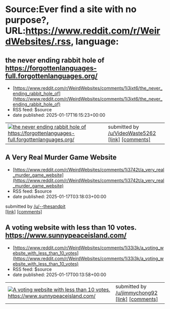 # Source:Ever find a site with no purpose?, URL:https://www.reddit.com/r/WeirdWebsites/.rss, language:

## the never ending rabbit hole of https://forgottenlanguages-full.forgottenlanguages.org/
 - [https://www.reddit.com/r/WeirdWebsites/comments/1i3jxt6/the_never_ending_rabbit_hole_of](https://www.reddit.com/r/WeirdWebsites/comments/1i3jxt6/the_never_ending_rabbit_hole_of)
 - RSS feed: $source
 - date published: 2025-01-17T16:15:23+00:00

<table> <tr><td> <a href="https://www.reddit.com/r/WeirdWebsites/comments/1i3jxt6/the_never_ending_rabbit_hole_of/"> <img src="https://preview.redd.it/vx2spqlwwkde1.png?width=640&amp;crop=smart&amp;auto=webp&amp;s=5bd4f592916e24ac48e54e8110dd7d0f7dba4be2" alt="the never ending rabbit hole of https://forgottenlanguages-full.forgottenlanguages.org/" title="the never ending rabbit hole of https://forgottenlanguages-full.forgottenlanguages.org/" /> </a> </td><td> &#32; submitted by &#32; <a href="https://www.reddit.com/user/VideoWaste5262"> /u/VideoWaste5262 </a> <br/> <span><a href="https://i.redd.it/vx2spqlwwkde1.png">[link]</a></span> &#32; <span><a href="https://www.reddit.com/r/WeirdWebsites/comments/1i3jxt6/the_never_ending_rabbit_hole_of/">[comments]</a></span> </td></tr></table>

## A Very Real Murder Game Website
 - [https://www.reddit.com/r/WeirdWebsites/comments/1i3742t/a_very_real_murder_game_website](https://www.reddit.com/r/WeirdWebsites/comments/1i3742t/a_very_real_murder_game_website)
 - RSS feed: $source
 - date published: 2025-01-17T03:18:03+00:00

&#32; submitted by &#32; <a href="https://www.reddit.com/user/--thesandpit"> /u/--thesandpit </a> <br/> <span><a href="https://www.murdergame.com/">[link]</a></span> &#32; <span><a href="https://www.reddit.com/r/WeirdWebsites/comments/1i3742t/a_very_real_murder_game_website/">[comments]</a></span>

## A voting website with less than 10 votes. https://www.sunnypeaceisland.com/
 - [https://www.reddit.com/r/WeirdWebsites/comments/1i33i3k/a_voting_website_with_less_than_10_votes](https://www.reddit.com/r/WeirdWebsites/comments/1i33i3k/a_voting_website_with_less_than_10_votes)
 - RSS feed: $source
 - date published: 2025-01-17T00:13:58+00:00

<table> <tr><td> <a href="https://www.reddit.com/r/WeirdWebsites/comments/1i33i3k/a_voting_website_with_less_than_10_votes/"> <img src="https://preview.redd.it/dy39vuca5gde1.png?width=640&amp;crop=smart&amp;auto=webp&amp;s=aad2d7d53dc18344d9f3bbb3862fb84c140f8fcd" alt="A voting website with less than 10 votes. https://www.sunnypeaceisland.com/" title="A voting website with less than 10 votes. https://www.sunnypeaceisland.com/" /> </a> </td><td> &#32; submitted by &#32; <a href="https://www.reddit.com/user/jimmychong92"> /u/jimmychong92 </a> <br/> <span><a href="https://i.redd.it/dy39vuca5gde1.png">[link]</a></span> &#32; <span><a href="https://www.reddit.com/r/WeirdWebsites/comments/1i33i3k/a_voting_website_with_less_than_10_votes/">[comments]</a></span> </td></tr></table>

